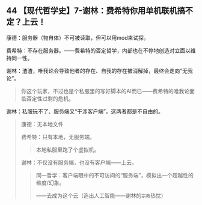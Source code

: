 ## 44 【现代哲学史】7-谢林：费希特你用单机联机搞不定？上云！

康德：服务器（物自体）不可被读取，但可以用mod来试探。

费希特：不存在服务器。——费希特的否定哲学，内部也在不停地创造对立面以维持同一性。

谢林：渣渣，唯我论会导致他者的存在、自我的存在被消解掉，最终会走向“无我论”。

> 你这个玩家，不过也是个私服里的写好脚本的AI而已——费希特的唯我论面临否定性过剩的危机。

谢林：私服玩不了、服务端又“干涉客户端”，这两者都是不自由的。

> 康德：无本地文件
>
> 费希特：只有本地，无服务端。
>
> > 本地私服里跑了个虚拟机。
>
> 谢林：不仅没有服务端，也没有客户端——上云。
>
> > 同一哲学：客户端眼中的不可访问的“服务端”，模拟出一个超越性的维度/幻象。
> >
> > ——去成为这个云（造出人工智能——谢林的`宗教`热忱）